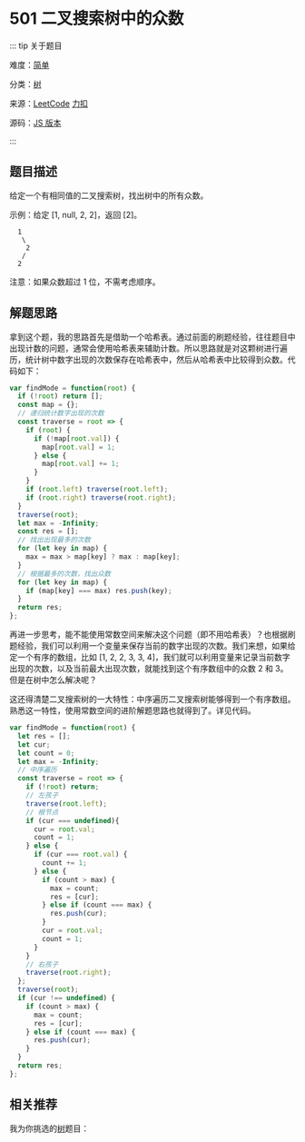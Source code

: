 # 501 二叉搜索树中的众数

::: tip 关于题目

难度：[简单](/solution/easy/)

分类：[树](/art/tree.html)

来源：[LeetCode](https://leetcode.com/problems/find-mode-in-binary-search-tree/)  [力扣](https://leetcode-cn.com/problems/find-mode-in-binary-search-tree/)

源码：[JS 版本](https://github.com/swpuLeo/cattle/blob/master/src/easy/FindModeInBinarySearchTree.js)

:::



## 题目描述

给定一个有相同值的二叉搜索树，找出树中的所有众数。

示例：给定 [1, null, 2, 2]，返回 [2]。

```
  1
   \
    2
   /
  2
```

注意：如果众数超过 1 位，不需考虑顺序。


## 解题思路

拿到这个题，我的思路首先是借助一个哈希表。通过前面的刷题经验，往往题目中出现计数的问题，通常会使用哈希表来辅助计数。所以思路就是对这颗树进行遍历，统计树中数字出现的次数保存在哈希表中，然后从哈希表中比较得到众数。代码如下：

```js
var findMode = function(root) {
  if (!root) return [];
  const map = {};
  // 递归统计数字出现的次数
  const traverse = root => {
    if (root) {
      if (!map[root.val]) {
        map[root.val] = 1;
      } else {
        map[root.val] += 1;
      }
    }
    if (root.left) traverse(root.left);
    if (root.right) traverse(root.right);
  }
  traverse(root);
  let max = -Infinity;
  const res = [];
  // 找出出现最多的次数
  for (let key in map) {
    max = max > map[key] ? max : map[key];
  }
  // 根据最多的次数，找出众数
  for (let key in map) {
    if (map[key] === max) res.push(key);
  }
  return res;
};
```

再进一步思考，能不能使用常数空间来解决这个问题（即不用哈希表）？也根据刷题经验，我们可以利用一个变量来保存当前的数字出现的次数。我们来想，如果给定一个有序的数组，比如 [1, 2, 2, 3, 3, 4]，我们就可以利用变量来记录当前数字出现的次数，以及当前最大出现次数，就能找到这个有序数组中的众数 2 和 3。但是在树中怎么解决呢？

这还得清楚二叉搜索树的一大特性：中序遍历二叉搜索树能够得到一个有序数组。熟悉这一特性，使用常数空间的进阶解题思路也就得到了。详见代码。

```js
var findMode = function(root) {
  let res = [];
  let cur;
  let count = 0;
  let max = -Infinity;
  // 中序遍历
  const traverse = root => {
    if (!root) return;
    // 左孩子
    traverse(root.left);
    // 根节点
    if (cur === undefined){
      cur = root.val;
      count = 1;
    } else {
      if (cur === root.val) {
        count += 1;
      } else {
        if (count > max) {
          max = count;
          res = [cur];
        } else if (count === max) {
          res.push(cur);
        }
        cur = root.val;
        count = 1;
      }
    }
    // 右孩子
    traverse(root.right);
  };
  traverse(root);
  if (cur !== undefined) {
    if (count > max) {
      max = count;
      res = [cur];
    } else if (count === max) {
      res.push(cur);
    }
  }
  return res;
};
```

## 相关推荐

我为你挑选的[树](/art/tree.html)题目：
